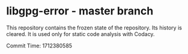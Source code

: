 # libgpg-error - master branch

This repository contains the frozen state of the repository.
Its history is cleared. It is used only for static code
analysis with Codacy.

Commit Time: 1712380585